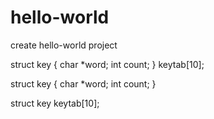 # hello-world
create hello-world project

struct key {
  char *word;
  int count;
} keytab[10];

struct key {
  char *word;
  int count;
  }
  
struct key keytab[10];

